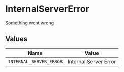 # InternalServerError

Something went wrong


## Values

| Name                    | Value                   |
| ----------------------- | ----------------------- |
| `INTERNAL_SERVER_ERROR` | Internal Server Error   |
